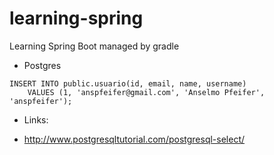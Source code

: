# learning-spring
Learning Spring Boot managed by gradle


* Postgres 
```
INSERT INTO public.usuario(id, email, name, username)
    VALUES (1, 'anspfeifer@gmail.com', 'Anselmo Pfeifer', 'anspfeifer');
```

* Links:
- http://www.postgresqltutorial.com/postgresql-select/
